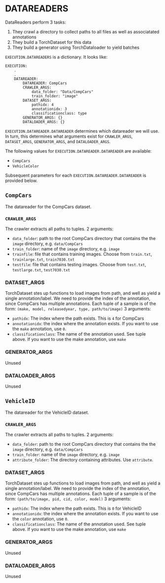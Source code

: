 # DATAREADERS


DataReaders perform 3 tasks: 

1. They crawl a directory to collect paths to all files as well as associatated annotations
2. They build a TorchDataset for this data
3. They build a generator using TorchDataloader to yield batches

`EXECUTION.DATAREADERS` is a dictionary. It looks like:


```
EXECUTION:
    .
    .
    DATAREADER: 
        DATAREADER: CompCars
        CRAWLER_ARGS:
            data_folder: "Data/CompCars"
            train_folder: "image"
        DATASET_ARGS: 
            pathidx: 4
            annotationidx: 3
            classificationclass: type
        GENERATOR_ARGS: {}      
        DATALOADER_ARGS: {}
```

`EXECUTION.DATAREADER.DATAREADER` determines which datareader we will use. In turn, this determines what arguments exist for `CRAWLER_ARGS`, `DATASET_ARGS`, `GENERATOR_ARGS`, and `DATALOADER_ARGS`.

The following values for `EXECUTION.DATAREADER.DATAREADER` are available:

- `CompCars`
- `VehicleColor`

Subsequent parameters for each `EXECUTION.DATAREADER.DATAREADER` is provided below.


## `CompCars`

The datareader for the CompCars dataset.

### `CRAWLER_ARGS`

The crawler extracts all paths to tuples. 2 arguments:

- `data_folder`: path to the root CompCars directory that contains the the `image` directory, e.g. `data/CompCars`
- `train_folder`: name of the `image` directory, e.g. `image`
- `trainfile`: file that contains training images. Choose from `train.txt`, `trainlarge.txt`, `train7030.txt`
- `testfile`: file that contains testing  images. Choose from `test.txt`, `testlarge.txt`, `test7030.txt`

### DATASET_ARGS

TorchDataset stes up functions to load images from path, and well as yield a single annotation/label. We need to provide the index of the annotation, since CompCars has multiple annotations.
Each tuple of a sample is of the form: `(make, model, releasedyear, type, path/to/image)`
3 arguments:

- `pathidx`: The index where the path exists. This is `4` for CompCars
- `annotationidx`: the index where the annotation exists. If you want to use the `make` annotation, use `0`. 
- `classificationclass`: The name of the annotation used. See tuple above. If you want to use the make annotation, use `make`

### GENERATOR_ARGS

Unused

### DATALOADER_ARGS

Unused



## `VehicleID`

The datareader for the VehicleID dataset.

### `CRAWLER_ARGS`

The crawler extracts all paths to tuples. 2 arguments:

- `data_folder`: path to the root CompCars directory that contains the the `image` directory, e.g. `data/CompCars`
- `train_folder`: name of the `image` directory, e.g. `image`
- `attribute_folder`: The directory containing attributes. Use `attribute`.

### DATASET_ARGS

TorchDataset stes up functions to load images from path, and well as yield a single annotation/label. We need to provide the index of the annotation, since CompCars has multiple annotations.
Each tuple of a sample is of the form: `(path/to/image, pid, cid, color, model)`
3 arguments:

- `pathidx`: The index where the path exists. This is `0` for VehicleID
- `annotationidx`: the index where the annotation exists. If you want to use the `color` annotation, use `0`. 
- `classificationclass`: The name of the annotation used. See tuple above. If you want to use the make annotation, use `make`

### GENERATOR_ARGS

Unused

### DATALOADER_ARGS

Unused
